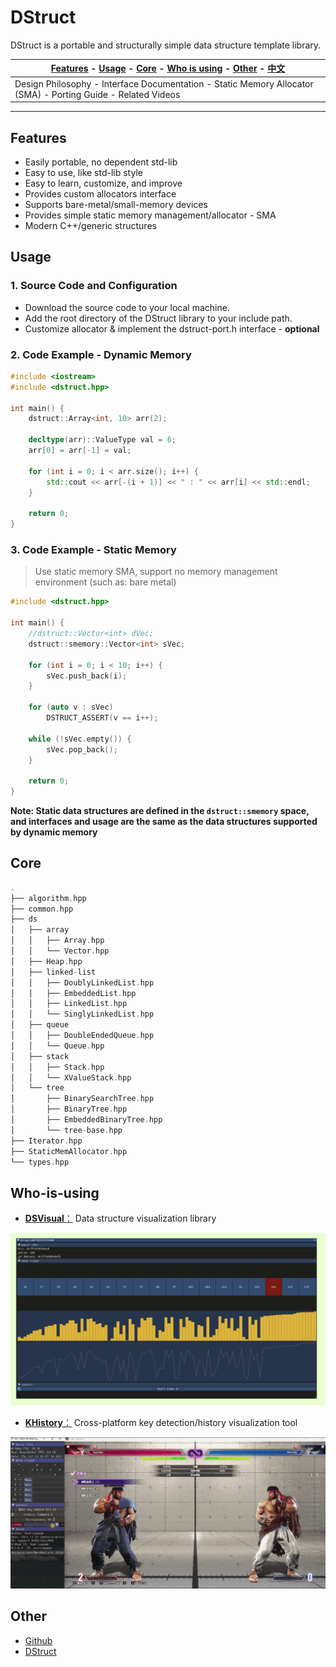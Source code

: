 # DStruct

DStruct is a portable and structurally simple data structure template library.

| [Features](#Features) - [Usage](#Usage) - [Core](#Core) - [Who is using](#Who-is-using) - [Other](#Other) - [中文](README.zh.md) |
| ------------------------------------------------------------ |
| Design Philosophy - Interface Documentation - Static Memory Allocator (SMA) - Porting Guide - Related Videos |

---

## Features

- Easily portable, no dependent std-lib
- Easy to use, like std-lib style
- Easy to learn, customize, and improve
- Provides custom allocators interface
- Supports bare-metal/small-memory devices
- Provides simple static memory management/allocator - SMA
- Modern C++/generic structures


## Usage

### 1. Source Code and Configuration

- Download the source code to your local machine.
- Add the root directory of the DStruct library to your include path.
- Customize allocator & implement the dstruct-port.h interface - **optional**

### 2. Code Example - Dynamic Memory

```cpp
#include <iostream>
#include <dstruct.hpp>

int main() {
    dstruct::Array<int, 10> arr(2);

    decltype(arr)::ValueType val = 6;
    arr[0] = arr[-1] = val;

    for (int i = 0; i < arr.size(); i++) {
        std::cout << arr[-(i + 1)] << " : " << arr[i] << std::endl;
    }

    return 0;
}
```

### 3. Code Example - Static Memory

> Use static memory SMA, support no memory management environment (such as: bare metal)

```cpp
#include <dstruct.hpp>

int main() {
    //dstruct::Vector<int> dVec;
    dstruct::smemory::Vector<int> sVec;

    for (int i = 0; i < 10; i++) {
        sVec.push_back(i);
    }

    for (auto v : sVec)
        DSTRUCT_ASSERT(v == i++);

    while (!sVec.empty()) {
        sVec.pop_back();
    }

    return 0;
}
```

**Note: Static data structures are defined in the `dstruct::smemory` space, and interfaces and usage are the same as the data structures supported by dynamic memory**


## Core

```cpp
.
├── algorithm.hpp
├── common.hpp
├── ds
│   ├── array
│   │   ├── Array.hpp
│   │   └── Vector.hpp
│   ├── Heap.hpp
│   ├── linked-list
│   │   ├── DoublyLinkedList.hpp
│   │   ├── EmbeddedList.hpp
│   │   ├── LinkedList.hpp
│   │   └── SinglyLinkedList.hpp
│   ├── queue
│   │   ├── DoubleEndedQueue.hpp
│   │   └── Queue.hpp
│   ├── stack
│   │   ├── Stack.hpp
│   │   └── XValueStack.hpp
│   └── tree
│       ├── BinarySearchTree.hpp
│       ├── BinaryTree.hpp
│       ├── EmbeddedBinaryTree.hpp
│       └── tree-base.hpp
├── Iterator.hpp
├── StaticMemAllocator.hpp
└── types.hpp
```


## Who-is-using

- [**DSVisual**：](https://github.com/Sunrisepeak/DSVisual) Data structure visualization library

![](https://github.com/Sunrisepeak/DSVisual/blob/main/docs/imgs/dsvisual_effect.readme.png)

- [**KHistory**：](https://github.com/Sunrisepeak/KHistory) Cross-platform key detection/history visualization tool

![](https://github.com/Sunrisepeak/KHistory/blob/main/docs/imgs/khistory-gamepad.demo.gif)


## Other

  - [Github](https://github.com/Sunrisepeak)
  - [DStruct](https://github.com/Sunrisepeak/DStruct)